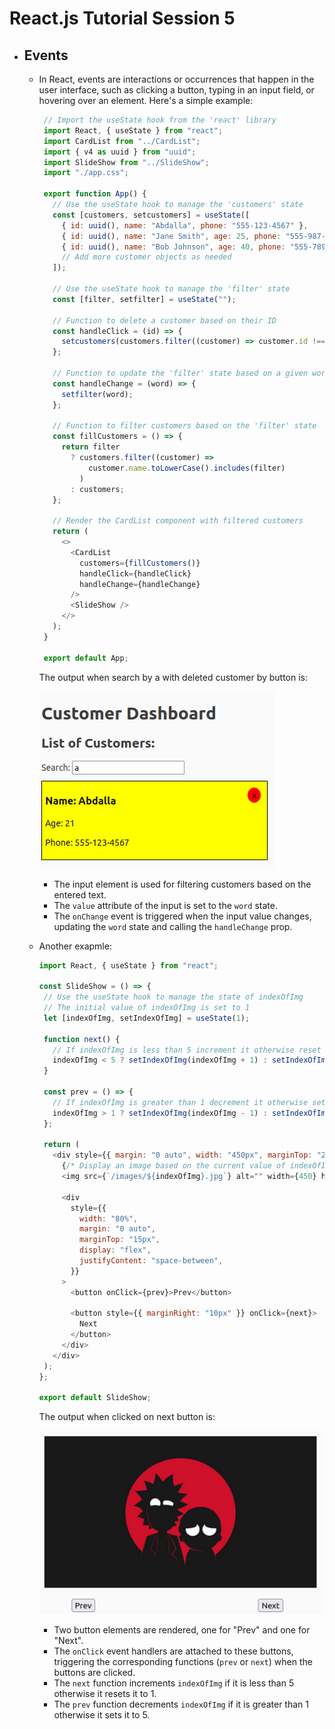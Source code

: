 # React.js Tutorial Session 5

* ## Events

    * In React, events are interactions or occurrences that happen in the user interface, such as clicking a button, typing in an input field, or hovering over an element. Here's a simple example:
      
        ```javascript
         // Import the useState hook from the 'react' library
         import React, { useState } from "react";
         import CardList from "../CardList";
         import { v4 as uuid } from "uuid";
         import SlideShow from "../SlideShow";
         import "./app.css";
         
         export function App() {
           // Use the useState hook to manage the 'customers' state
           const [customers, setcustomers] = useState([
             { id: uuid(), name: "Abdalla", phone: "555-123-4567" },
             { id: uuid(), name: "Jane Smith", age: 25, phone: "555-987-6543" },
             { id: uuid(), name: "Bob Johnson", age: 40, phone: "555-789-0123" },
             // Add more customer objects as needed
           ]);
         
           // Use the useState hook to manage the 'filter' state
           const [filter, setfilter] = useState("");
         
           // Function to delete a customer based on their ID
           const handleClick = (id) => {
             setcustomers(customers.filter((customer) => customer.id !== id));
           };
         
           // Function to update the 'filter' state based on a given word
           const handleChange = (word) => {
             setfilter(word);
           };
         
           // Function to filter customers based on the 'filter' state
           const fillCustomers = () => {
             return filter
               ? customers.filter((customer) =>
                   customer.name.toLowerCase().includes(filter)
                 )
               : customers;
           };
         
           // Render the CardList component with filtered customers
           return (
             <>
               <CardList
                 customers={fillCustomers()}
                 handleClick={handleClick}
                 handleChange={handleChange}
               />
               <SlideShow />
             </>
           );
         }
         
         export default App;

        ```
        The output when search by a with deleted customer by button is:
       <br />

       ![SearchAndDelete](./imgs/SearchAndDelete.png)
        *  The input element is used for filtering customers based on the entered text.
        *  The `value` attribute of the input is set to the `word` state.
        *  The `onChange` event is triggered when the input value changes, updating the `word` state and calling the `handleChange` prop.
     *  Another exapmle:
       
          ```javascript
         import React, { useState } from "react";
   
         const SlideShow = () => {
           // Use the useState hook to manage the state of indexOfImg
           // The initial value of indexOfImg is set to 1
           let [indexOfImg, setIndexOfImg] = useState(1);
         
           function next() {
             // If indexOfImg is less than 5 increment it otherwise reset to 1
             indexOfImg < 5 ? setIndexOfImg(indexOfImg + 1) : setIndexOfImg(1);
           }
         
           const prev = () => {
             // If indexOfImg is greater than 1 decrement it otherwise set to 5
             indexOfImg > 1 ? setIndexOfImg(indexOfImg - 1) : setIndexOfImg(5);
           };
         
           return (
             <div style={{ margin: "0 auto", width: "450px", marginTop: "20px" }}>
               {/* Display an image based on the current value of indexOfImg */}
               <img src={`/images/${indexOfImg}.jpg`} alt="" width={450} height={250} />
         
               <div
                 style={{
                   width: "80%",
                   margin: "0 auto",
                   marginTop: "15px",
                   display: "flex",
                   justifyContent: "space-between",
                 }}
               >
                 <button onClick={prev}>Prev</button>
         
                 <button style={{ marginRight: "10px" }} onClick={next}>
                   Next
                 </button>
               </div>
             </div>
           );
         };
   
         export default SlideShow;
           ```
        The output when clicked on next button is:
        <br />

        ![NextImage](./imgs/NextImage.png)
          * Two button elements are rendered, one for "Prev" and one for "Next".
          * The `onClick` event handlers are attached to these buttons, triggering the corresponding functions (`prev` or `next`) when the buttons are clicked.
          * The `next` function increments `indexOfImg` if it is less than 5 otherwise it resets it to 1.
          *  The `prev` function decrements `indexOfImg` if it is greater than 1 otherwise it sets it to 5.

